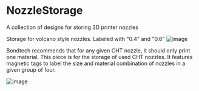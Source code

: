 # NozzleStorage
A collection of designs for storing 3D printer nozzles

Storage for volcano style nozzles. Labeled with "0.4" and "0.6"
![image](https://user-images.githubusercontent.com/25805271/208033027-c77061fc-d5b8-4634-9639-b0b7b5b000e9.png)

Bondtech recommends that for any given CHT nozzle, it should only print one material. This piece is for the storage of used CHT nozzles. It features magnetic tags to label the size and material combination of nozzles in a given group of four.

![image](https://user-images.githubusercontent.com/25805271/208033163-45c20283-acd1-4690-926a-7399bcd8dc40.png)
